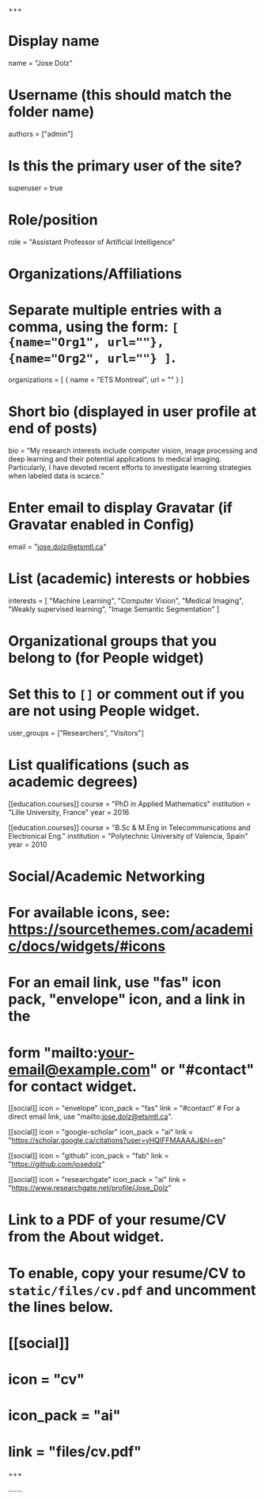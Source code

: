 +++
# Display name
name = "Jose Dolz"

# Username (this should match the folder name)
authors = ["admin"]

# Is this the primary user of the site?
superuser = true

# Role/position
role = "Assistant Professor of Artificial Intelligence"

# Organizations/Affiliations
#   Separate multiple entries with a comma, using the form: `[ {name="Org1", url=""}, {name="Org2", url=""} ]`.
organizations = [ { name = "ETS Montreal", url = "" } ]

# Short bio (displayed in user profile at end of posts)
bio = "My research interests include computer vision, image processing and deep learning and their potential applications to medical imaging. Particularly, I have devoted recent efforts to investigate learning strategies when labeled data is scarce."

# Enter email to display Gravatar (if Gravatar enabled in Config)
email = "jose.dolz@etsmtl.ca"

# List (academic) interests or hobbies
interests = [
  "Machine Learning",
  "Computer Vision",
  "Medical Imaging",
  "Weakly supervised learning",
  "Image Semantic Segmentation"
]

# Organizational groups that you belong to (for People widget)
#   Set this to `[]` or comment out if you are not using People widget.
user_groups = ["Researchers", "Visitors"]

# List qualifications (such as academic degrees)
[[education.courses]]
  course = "PhD in Applied Mathematics"
  institution = "Lille University, France"
  year = 2016

[[education.courses]]
  course = "B.Sc & M.Eng in Telecommunications and Electronical Eng."
  institution = "Polytechnic University of Valencia, Spain"
  year = 2010

# Social/Academic Networking
# For available icons, see: https://sourcethemes.com/academic/docs/widgets/#icons
#   For an email link, use "fas" icon pack, "envelope" icon, and a link in the
#   form "mailto:your-email@example.com" or "#contact" for contact widget.

[[social]]
  icon = "envelope"
  icon_pack = "fas"
  link = "#contact"  # For a direct email link, use "mailto:jose.dolz@etsmtl.ca".

[[social]]
  icon = "google-scholar"
  icon_pack = "ai"
  link = "https://scholar.google.ca/citations?user=yHQIFFMAAAAJ&hl=en"
 
[[social]]
  icon = "github"
  icon_pack = "fab"
  link = "https://github.com/josedolz"
  
 [[social]]
  icon = "researchgate"
  icon_pack = "ai"
  link = "https://www.researchgate.net/profile/Jose_Dolz" 
  

# Link to a PDF of your resume/CV from the About widget.
# To enable, copy your resume/CV to `static/files/cv.pdf` and uncomment the lines below.
# [[social]]
#   icon = "cv"
#   icon_pack = "ai"
#   link = "files/cv.pdf"

+++

.......
